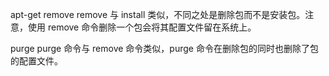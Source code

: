 apt-get
remove
remove 与 install 类似，不同之处是删除包而不是安装包。注意，使用 remove 命令删除一个包会将其配置文件留在系统上。

purge
purge 命令与 remove 命令类似，purge 命令在删除包的同时也删除了包的配置文件。
